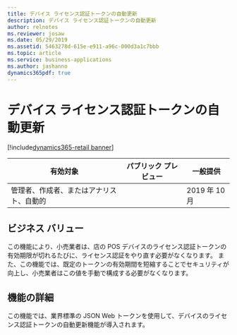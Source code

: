 ```yaml
---
title: デバイス ライセンス認証トークンの自動更新
description: デバイス ライセンス認証トークンの自動更新
author: relnotes
ms.reviewer: josaw
ms.date: 05/29/2019
ms.assetid: 5463278d-615e-e911-a96c-000d3a1c7bbb
ms.topic: article
ms.service: business-applications
ms.author: jashanno
dynamics365pdf: true
---
```

# <a name="auto-refresh-device-activation-token"></a>デバイス ライセンス認証トークンの自動更新
[!include[dynamics365-retail banner](../includes/dynamics365-retail.md)]

| 有効対象    |  パブリック プレビュー | 一般提供 | 
| ---------- | ---------- |---------- |
|管理者、作成者、またはアナリスト、自動的|| 2019 年 10 月|


## <a name="business-value"></a>ビジネス バリュー
<!-- bv start -->
この機能により、小売業者は、店の POS デバイスのライセンス認証トークンの有効期限が切れるたびに、ライセンス認証をやり直す必要がなくなります。 また、この機能では、既定のトークンの有効期間を短縮することでセキュリティが向上し、小売業者はこの値を手動で構成する必要がなくなります。 
<!-- bv end -->



## <a name="feature-details"></a>機能の詳細
<!--feature detail start -->
この機能では、業界標準の JSON Web トークンを使用して、デバイスのライセンス認証トークンの自動更新機能が導入されます。
<!--feature detail end -->










